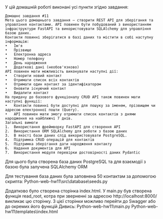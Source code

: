 У цій домашній роботі виконані усі пункти згідно завдання:

    Домашнє завдання #11	
    Мета цього домашнього завдання — створити REST API для зберігання та управління контактами. API повинен бути побудований з використанням інфраструктури FastAPI та використовувати SQLAlchemy для управління базою даних.
    Контакти повинні зберігатися в базі даних та містити в собі наступну інформацію:
    •	Ім'я
    •	Прізвище
    •	Електронна адреса
    •	Номер телефону
    •	День народження
    •	Додаткові дані (необов'язково)
    API повинен мати можливість виконувати наступні дії:
    •	Створити новий контакт
    •	Отримати список всіх контактів
    •	Отримати один контакт за ідентифікатором
    •	Оновити існуючий контакт
    •	Видалити контакт
    На придачу до базового функціоналу CRUD API також повинен мати наступні функції:
    •	Контакти повинні бути доступні для пошуку за іменем, прізвищем чи адресою електронної пошти (Query).
    •	API повинен мати змогу отримати список контактів з днями народження на найближчі 7 днів.
    Загальні вимоги
    1.	Використання фреймворку FastAPI для створення API
    2.	Використання ORM SQLAlchemy для роботи з базою даних
    3.	В якості бази даних слід використовувати PostgreSQL.
    4.	Підтримка CRUD операцій для контактів
    5.	Підтримка зберігання дати народження контакту
    6.	Надання документів для API
    7.	Використання модуля перевірки достовірності даних Pydantic
   
Для цього була створена база даних PostgreSQL та для взаємодії з базою була залучена SQLAlchemy ORM

Для тестування база даних була заповнена 50 контактам за допомогою скрипта:
Python-web-hw11\src\database\seeds.py 

Додатково було створена сторінка index.html. У main.py був створена функція read_root, котра при зверненні за адресою http://localhost:8000/ викликає цю сторінку.
З цієї сторінки можливо перейти до Swagger або до окремих його функцій Дивись:
Python-web-hw11\main.py
Python-web-hw11\templates\index.html
